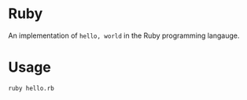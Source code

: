 # Ruby

An implementation of ```hello, world``` in the Ruby programming langauge.

# Usage

```ruby hello.rb```